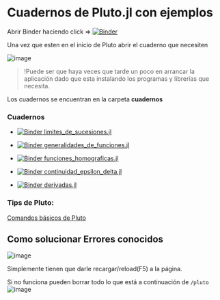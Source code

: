 # Cuadernos de Pluto.jl con ejemplos

Abrir Binder haciendo click => [![Binder](https://mybinder.org/badge_logo.svg)](https://mybinder.org/v2/gh/akielbowicz/cbc-analisis-ingenieria/HEAD?urlpath=pluto)

Una vez que esten en el inicio de Pluto abrir el cuaderno que necesiten

![image](https://user-images.githubusercontent.com/30580760/114409347-bf262780-9b80-11eb-9bfe-73053cb05464.png)


> !Puede ser que haya veces que tarde un poco en arrancar la aplicación dado que esta instalando los programas y librerías que necesita.

Los cuadernos se encuentran en la carpeta **cuadernos**

### Cuadernos
  
  - [![Binder](https://mybinder.org/badge_logo.svg)  limites_de_sucesiones.jl](https://mybinder.org/v2/gh/akielbowicz/cbc-analisis-ingenieria/HEAD?urlpath=pluto/open?path=/home/jovyan/cuadernos/limite_de_sucesiones.jl)

  - [![Binder](https://mybinder.org/badge_logo.svg)  generalidades_de_funciones.jl](https://mybinder.org/v2/gh/akielbowicz/cbc-analisis-ingenieria/HEAD?urlpath=pluto/open?path=/home/jovyan/cuadernos/generalidades_de_funciones.jl)

  - [![Binder](https://mybinder.org/badge_logo.svg)  funciones_homograficas.jl](https://mybinder.org/v2/gh/akielbowicz/cbc-analisis-ingenieria/HEAD?urlpath=pluto/open?path=/home/jovyan/cuadernos/funciones_homograficas.jl)

  - [![Binder](https://mybinder.org/badge_logo.svg)  continuidad_epsilon_delta.jl](https://mybinder.org/v2/gh/akielbowicz/cbc-analisis-ingenieria/HEAD?urlpath=pluto/open?path=/home/jovyan/cuadernos/continuidad_epsilon_delta.jl)

  - [![Binder](https://mybinder.org/badge_logo.svg)  derivadas.jl](https://mybinder.org/v2/gh/akielbowicz/cbc-analisis-ingenieria/HEAD?urlpath=pluto/open?path=/home/jovyan/cuadernos/derivadas.jl)


### Tips de Pluto:

[Comandos básicos de Pluto](https://github.com/fonsp/Pluto.jl/wiki/%F0%9F%94%8E-Basic-Commands-in-Pluto)


## Como solucionar Errores conocidos

![image](https://user-images.githubusercontent.com/30580760/114430304-af184300-9b94-11eb-9857-6c1ff86d45c4.png)

Simplemente tienen que darle recargar/reload(F5) a la página.

Si no funciona pueden borrar todo lo que está a continuación de `/pluto`
![image](https://user-images.githubusercontent.com/30580760/114430873-42517880-9b95-11eb-81a4-2573adf6db2d.png)
